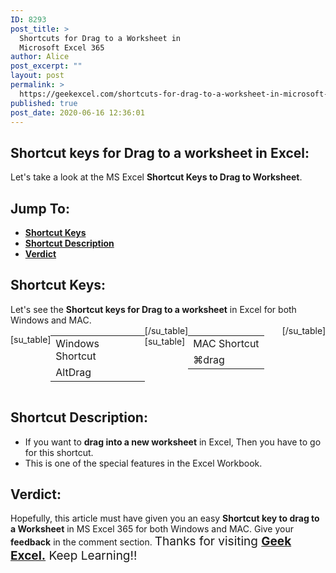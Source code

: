 ```yaml
---
ID: 8293
post_title: >
  Shortcuts for Drag to a Worksheet in
  Microsoft Excel 365
author: Alice
post_excerpt: ""
layout: post
permalink: >
  https://geekexcel.com/shortcuts-for-drag-to-a-worksheet-in-microsoft-excel-365/
published: true
post_date: 2020-06-16 12:36:01
---
```

<h2>Shortcut keys for Drag to a worksheet in Excel:</h2>
Let's take a look at the MS Excel <strong>Shortcut Keys to Drag to Worksheet</strong>.
<h2>Jump To:</h2>
<ul>
 	<li><strong><a href="#1">Shortcut Keys</a></strong></li>
 	<li><strong><a href="#2">Shortcut Description</a></strong></li>
 	<li><strong><a href="#3">Verdict</a></strong></li>
</ul>
<h2 id="1">Shortcut Keys:</h2>
Let's see the <strong>Shortcut keys for Drag to a worksheet</strong> in Excel for both Windows and MAC.
<div style="display: flex;">

[su_table]
<table>
<tbody>
<tr>
<td>Windows Shortcut</td>
</tr>
<tr>
<td style="display: flex;"><span class="key-flex"><span class="win-key"><span class="custom-span-key">Alt</span></span></span><span class="key-flex"><span class="win-key" style="width: 120px;"><span class="custom-span-key">Drag</span></span></span></td>
</tr>
</tbody>
</table>
[/su_table]
[su_table]
<table style="float: right;">
<tbody>
<tr>
<td>MAC Shortcut</td>
</tr>
<tr>
<td style="display: flex;"><span class="key-flex"><span class="mac-key"><span class="custom-span-key">⌘</span></span></span><span class="key-flex"><span class="mac-key" style="width: 120px;"><span class="custom-span-key">drag</span></span></span></td>
</tr>
</tbody>
</table>
[/su_table]

</div>
<h2 id="2">Shortcut Description:</h2>
<ul>
 	<li>If you want to <strong>drag into a new worksheet</strong> in Excel, Then you have to go for this shortcut.</li>
 	<li>This is one of the special features in the Excel Workbook.</li>
</ul>
<h2 id="3">Verdict:</h2>
Hopefully, this article must have given you an easy <strong>Shortcut key to drag to a Worksheet</strong> in MS Excel 365 for both Windows and MAC. Give your <strong>feedback</strong> in the comment section. <span style="font-size: 19px;">Thanks for visiting <strong><a href="https://geekexcel.com/">Geek Excel.</a></strong> Keep Learning!!</span>
